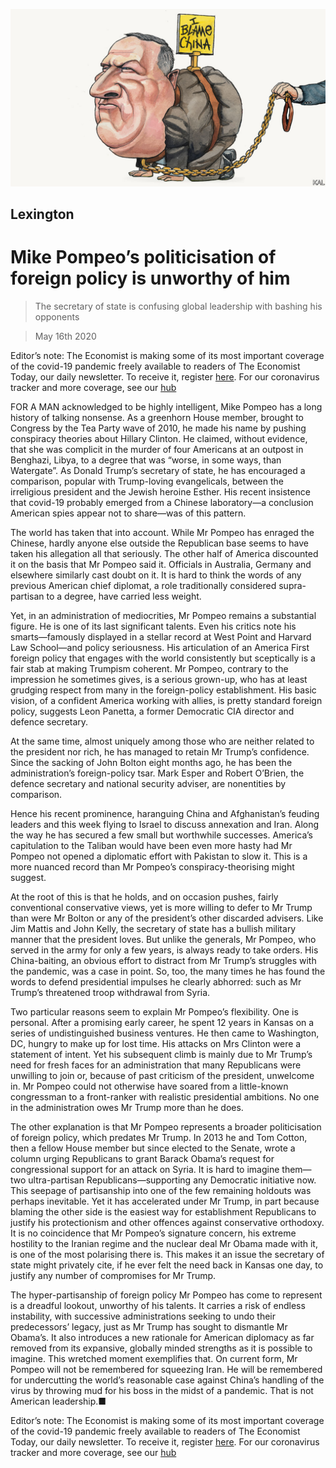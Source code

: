 ![](./images/20200516_USD010_0.jpg)

## Lexington

# Mike Pompeo’s politicisation of foreign policy is unworthy of him

> The secretary of state is confusing global leadership with bashing his opponents

> May 16th 2020

Editor’s note: The Economist is making some of its most important coverage of the covid-19 pandemic freely available to readers of The Economist Today, our daily newsletter. To receive it, register [here](https://www.economist.com//newslettersignup). For our coronavirus tracker and more coverage, see our [hub](https://www.economist.com//coronavirus)

FOR A MAN acknowledged to be highly intelligent, Mike Pompeo has a long history of talking nonsense. As a greenhorn House member, brought to Congress by the Tea Party wave of 2010, he made his name by pushing conspiracy theories about Hillary Clinton. He claimed, without evidence, that she was complicit in the murder of four Americans at an outpost in Benghazi, Libya, to a degree that was “worse, in some ways, than Watergate”. As Donald Trump’s secretary of state, he has encouraged a comparison, popular with Trump-loving evangelicals, between the irreligious president and the Jewish heroine Esther. His recent insistence that covid-19 probably emerged from a Chinese laboratory—a conclusion American spies appear not to share—was of this pattern.

The world has taken that into account. While Mr Pompeo has enraged the Chinese, hardly anyone else outside the Republican base seems to have taken his allegation all that seriously. The other half of America discounted it on the basis that Mr Pompeo said it. Officials in Australia, Germany and elsewhere similarly cast doubt on it. It is hard to think the words of any previous American chief diplomat, a role traditionally considered supra-partisan to a degree, have carried less weight.

Yet, in an administration of mediocrities, Mr Pompeo remains a substantial figure. He is one of its last significant talents. Even his critics note his smarts—famously displayed in a stellar record at West Point and Harvard Law School—and policy seriousness. His articulation of an America First foreign policy that engages with the world consistently but sceptically is a fair stab at making Trumpism coherent. Mr Pompeo, contrary to the impression he sometimes gives, is a serious grown-up, who has at least grudging respect from many in the foreign-policy establishment. His basic vision, of a confident America working with allies, is pretty standard foreign policy, suggests Leon Panetta, a former Democratic CIA director and defence secretary.

At the same time, almost uniquely among those who are neither related to the president nor rich, he has managed to retain Mr Trump’s confidence. Since the sacking of John Bolton eight months ago, he has been the administration’s foreign-policy tsar. Mark Esper and Robert O’Brien, the defence secretary and national security adviser, are nonentities by comparison.

Hence his recent prominence, haranguing China and Afghanistan’s feuding leaders and this week flying to Israel to discuss annexation and Iran. Along the way he has secured a few small but worthwhile successes. America’s capitulation to the Taliban would have been even more hasty had Mr Pompeo not opened a diplomatic effort with Pakistan to slow it. This is a more nuanced record than Mr Pompeo’s conspiracy-theorising might suggest.

At the root of this is that he holds, and on occasion pushes, fairly conventional conservative views, yet is more willing to defer to Mr Trump than were Mr Bolton or any of the president’s other discarded advisers. Like Jim Mattis and John Kelly, the secretary of state has a bullish military manner that the president loves. But unlike the generals, Mr Pompeo, who served in the army for only a few years, is always ready to take orders. His China-baiting, an obvious effort to distract from Mr Trump’s struggles with the pandemic, was a case in point. So, too, the many times he has found the words to defend presidential impulses he clearly abhorred: such as Mr Trump’s threatened troop withdrawal from Syria.

Two particular reasons seem to explain Mr Pompeo’s flexibility. One is personal. After a promising early career, he spent 12 years in Kansas on a series of undistinguished business ventures. He then came to Washington, DC, hungry to make up for lost time. His attacks on Mrs Clinton were a statement of intent. Yet his subsequent climb is mainly due to Mr Trump’s need for fresh faces for an administration that many Republicans were unwilling to join or, because of past criticism of the president, unwelcome in. Mr Pompeo could not otherwise have soared from a little-known congressman to a front-ranker with realistic presidential ambitions. No one in the administration owes Mr Trump more than he does.

The other explanation is that Mr Pompeo represents a broader politicisation of foreign policy, which predates Mr Trump. In 2013 he and Tom Cotton, then a fellow House member but since elected to the Senate, wrote a column urging Republicans to grant Barack Obama’s request for congressional support for an attack on Syria. It is hard to imagine them—two ultra-partisan Republicans—supporting any Democratic initiative now. This seepage of partisanship into one of the few remaining holdouts was perhaps inevitable. Yet it has accelerated under Mr Trump, in part because blaming the other side is the easiest way for establishment Republicans to justify his protectionism and other offences against conservative orthodoxy. It is no coincidence that Mr Pompeo’s signature concern, his extreme hostility to the Iranian regime and the nuclear deal Mr Obama made with it, is one of the most polarising there is. This makes it an issue the secretary of state might privately cite, if he ever felt the need back in Kansas one day, to justify any number of compromises for Mr Trump.

The hyper-partisanship of foreign policy Mr Pompeo has come to represent is a dreadful lookout, unworthy of his talents. It carries a risk of endless instability, with successive administrations seeking to undo their predecessors’ legacy, just as Mr Trump has sought to dismantle Mr Obama’s. It also introduces a new rationale for American diplomacy as far removed from its expansive, globally minded strengths as it is possible to imagine. This wretched moment exemplifies that. On current form, Mr Pompeo will not be remembered for squeezing Iran. He will be remembered for undercutting the world’s reasonable case against China’s handling of the virus by throwing mud for his boss in the midst of a pandemic. That is not American leadership.■

Editor’s note: The Economist is making some of its most important coverage of the covid-19 pandemic freely available to readers of The Economist Today, our daily newsletter. To receive it, register [here](https://www.economist.com//newslettersignup). For our coronavirus tracker and more coverage, see our [hub](https://www.economist.com//coronavirus)